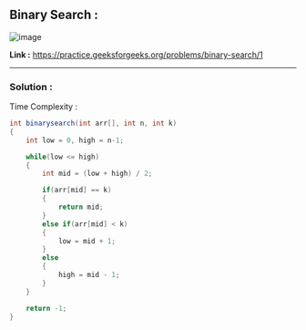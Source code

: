 ## Binary Search :

![image](https://user-images.githubusercontent.com/23376002/172105506-b4b942a3-3d6d-4b7d-ae88-0968c00a1956.png)


**Link :** https://practice.geeksforgeeks.org/problems/binary-search/1


------------------------------------------------------------------------------------------------------------------------------------------------------


### Solution :

Time Complexity :


```java
int binarysearch(int arr[], int n, int k) 
{
    int low = 0, high = n-1;

    while(low <= high)
    {
        int mid = (low + high) / 2;

        if(arr[mid] == k)
        {
            return mid;
        }
        else if(arr[mid] < k)
        {
            low = mid + 1;
        }
        else
        {
            high = mid - 1;
        }
    }

    return -1;
}
```

